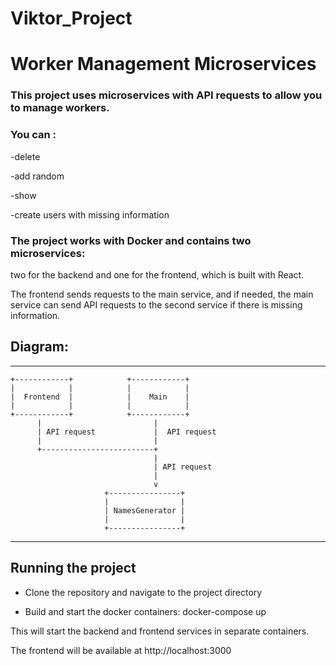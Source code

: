 # Viktor_Project

# Worker Management Microservices

### This project uses microservices with API requests to allow you to manage workers. 

### You can : 

-delete

-add random

-show

-create users with missing information


### The project works with Docker and contains two microservices: 

two for the backend and one for the frontend, which is built with React.

The frontend sends requests to the main service, and if needed, the main service can send API requests to the second service if there is missing information.


## Diagram:

***************************************************************************
    +------------+            +------------+
    |            |            |            |
    |  Frontend  |            |    Main    |
    |            |            |            |
    +------------+            +------------+
          |                         |
          | API request             |  API request
          |                         |
          +-------------------------+
                                    |
                                    | API request
                                    |
                                    v
                         +----------------+
                         |                |
                         | NamesGenerator |
                         |                |
                         +----------------+

*******************************************************

## Running the project

- Clone the repository and navigate to the project directory

- Build and start the docker containers: docker-compose up

This will start the backend and frontend services in separate containers. 

The frontend will be available at http://localhost:3000

